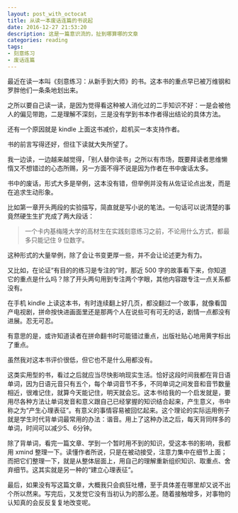 ```yaml
---
layout: post_with_octocat
title: 从读一本废话连篇的书说起
date: 2016-12-27 21:53:20
description: 这是一篇意识流的，扯到哪算哪的文章
categories: reading
tags:
- 刻意练习
- 废话连篇
---
```


最近在读一本叫《刻意练习：从新手到大师》的书。这本书的重点早已被万维钢和罗胖他们一条条地划出来。

之所以要自己读一读，是因为觉得看这种被人消化过的二手知识不好：一是会被他人的偏见带跑，二是理解不深刻，三是没有学到书本作者得出结论的具体方法。

还有一个原因就是 kindle 上面这书减价，趁机买一本支持作者。

书的前言写得还好，但往下读就大失所望了。

我一边读，一边越来越觉得，「别人替你读书」之所以有市场，既要拜读者思维懒惰又不想错过的心态所赐，另一方面不得不说是因为作者在书中废话太多。

书中的废话，形式大多是举例，这本没有错，但举例并没有从佐证论点出发，而是在追求生动形象。

比如第一章开头两段的实验描写，简直就是写小说的笔法。一句话可以说清楚的事竟然硬生生扩充成了两大段话：

> 一个卡内基梅隆大学的高材生在实践刻意练习之前，不论用什么方式，都最多只能记住 9 位数字。

这种形式的大量举例，除了会让书变更厚一些，并不会让论述更为有力。

又比如，在论证“有目的的练习是专注的”时，那近 500 字的故事看下来，你知道它的重点是什么吗？除了开头两句用到专注两个字眼，其他内容跟专注一点关系都没有。

在手机 kindle 上读这本书，有时连续翻上好几页，都没翻过一个故事，就像看国产电视剧，拼命按快进画面里还是那两个人在说些可有可无的话，剧情一点都没有进展。忍无可忍。

有意思的是，或许知道读者在拼命翻书时可能错过重点，出版社贴心地用黄字标出了重点。

虽然我对这本书评价很低，但它也不是什么用都没有。

这类实用型的书，看过之后就应当尽快影响现实生活。恰好这段时间我都在背日语单词，因为日语元音只有五个，每个单词音节不多，不同单词之间发音和音节数量相近，很难记住，就算今天能记住，明天就会忘。这本书给我的一个启发就是，要用尽各种方法让单词发音和意义跟自己已经掌握的知识结合起来，产生意义，书中称之为“产生心理表征”。有意义的事情容易被回忆起来。这个理论的实际运用例子就是学生时代背单词最常用的办法：谐音。用上了这种办法之后，每天背同样多的单词，时间可以减少5、6分钟。

除了背单词，看完一篇文章、学到一个暂时用不到的知识，受这本书的影响，我都用 xmind 整理一下。读懂作者所说，只是在被动接受，注意力集中在细节上面；而把它们整理一下，就是从整体层面上，用自己的理解重新组织知识、取重点、舍弃细节。这其实就是另一种的“建立心理表征”。

最后，如果没有写这篇文章，大概我只会疯狂吐槽，至于具体差在哪里却又说不出个所以然来。写完后，又发觉它没有当初认为的那么差。随着接触增多，对事物的认知真的会反反复复地改变呢。
